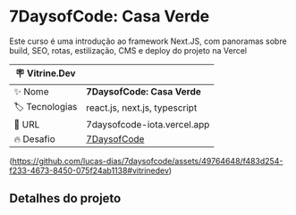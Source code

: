 # 7DaysofCode: Casa Verde

Este curso é uma introdução ao framework Next.JS, com panoramas sobre build, SEO, rotas, estilização, CMS e deploy do projeto na Vercel

| :placard: Vitrine.Dev |     |
| -------------  | --- |
| :sparkles: Nome        | **7DaysofCode: Casa Verde**
| :label: Tecnologias | react.js, next.js, typescript
| :rocket: URL         | 7daysofcode-iota.vercel.app
| :fire: Desafio     | [7DaysofCode](https://7daysofcode.io/matricula/react)

<!-- Inserir imagem com a #vitrinedev ao final do link -->
(https://github.com/lucas-dias/7daysofcode/assets/49764648/f483d254-f233-4673-8450-075f24ab1138#vitrinedev)

## Detalhes do projeto
